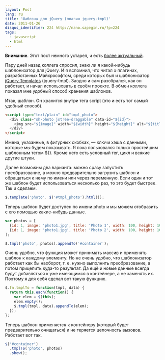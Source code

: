 ```yaml
---
layout: Post
lang: ru
title: 'Шаблоны для jQuery (плагин jquery-tmpl)'
date: 2011-01-26
disqus_identifier: 224 http://nano.sapegin.ru/?p=224
tags:
  - javascript
  - html
---
```


**Внимание**. Этот пост немного устарел, и есть [более актуальный](http://nano.sapegin.ru/all/shablony-dlya-javascript-dot-js-plagin-dlya-jquery).

Пару дней назад коллега спросил, знаю ли я какой-нибудь шаблонизатор для jQuery. И я вспомнил, что читал о плагинах, разработанных Майкрософтом, среди которых был и шаблонизатор [jQuery Templates](http://api.jquery.com/category/plugins/templates/) (jquery-tmpl). Заодно и сам разобрался, как он работает, и начал использовать в своём проекте. В обмен коллега показал мне удобный способ хранения шаблонов.

Итак, шаблон. Он хранится внутри тега script (это и есть тот самый удобный способ).

```html
<script type="text/plain" id="tmpl_photo">
  <div class="sh-photo jstree-draggable" data-id="${id}">
    <img src="${image}" width="${width}" height="${height}" alt="${title}">
  </div>
</script>
```

Имена, указанные, в фигурных скобках, — ключи хэша с данными, которые мы будем показывать. Я пока пользовался только простейшим шаблонным тегом \${}. Кроме него есть условный тег, цикл и всякие другие штуки.

Далее возможны два варианта: можно сразу запустить преобразование, а можно предварительно загрузить шаблон и обращаться к нему по имени или через переменную. Если один и тот же шаблон будет использоваться несколько раз, то это будет быстрее. Так и сделаем.

```javascript
$.template('photo', $('#tmpl_photo').html());
```

Теперь шаблон будет доступен по имени photo и мы можем отобразить с его помощью какие-нибудь данные.

<!-- prettier-ignore -->
```javascript
var photos = [
  {id: 1, image: 'photo1.jpg', title: 'Photo 1', width: 100, height: 100},
  {id: 1, image: 'photo1.jpg', title: 'Photo 2', width: 100, height: 100}
];

$.tmpl('photo', photos).appendTo('#container');
```

Очень удобно, что функция может принимать массив и применять шаблон к каждому элементу. Но не очень удобно, что шаблонизатор работает как бы наоборот, т. е. нужно выполнить преобразование, а потом прицепить куда-то результат. Да ещё и новые данные всегда будут добавляться к уже имеющимся в контейнере, а не заменять их. Поэтому я для себя сделал вот такую функцию.

```javascript
$.fn.tmplTo = function(tmpl, data) {
  return this.each(function() {
    var elem = $(this);
    elem.empty();
    $.tmpl(tmpl, data).appendTo(elem);
  });
};
```

Теперь шаблон применяется к контейнеру (который будет предварительно очищаться) и не теряется цепочность вызовов. Работает вот так.

```javascript
$('#container')
  .tmplTo('photo', photos)
  .show();
```
